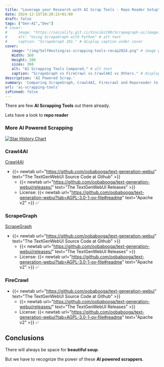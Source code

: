 ```yaml
---
title: "Leverage your Research with AI Scrap Tools - Repo Reader Setup"
date: 2024-12-15T10:20:21+01:00
draft: false
tags: ["Gen-AI","Dev"] 
# cover:
#     image: "https://socialify.git.ci/VinciGit00/Scrapegraph-ai/image?description=1&font=Inter&language=1&name=1&stargazers=1&theme=Auto"    
#     alt: "Using ScrapeGraph with Python" # alt text
#     caption: "ScrapeGraph 101." # display caption under cover
cover:
   image: "/img/SelfHosting/ai-scrapping-tools-recap2024.png" # image path/url 
   Width: 360
   Height: 200
   sizes: 360
   alt: "AI Scrapping Tools Compared." # alt text
   caption: "ScrapeGraph vs FireCrawl vs Crawl4AI vs Others." # display caption
description: 'AI Powered Scrap.'
summary: 'Comparing ScrapeGraph, Crawl4AI, Firecrawl and Reporeader to help on research.'
url: 'ai-scrapping-tools'
isPinned: false
---
```


There are few **AI Scrapping Tools** out there already.

Lets have a look to **repo reader**

### More AI Powered Scrapping

[![Star History Chart](https://api.star-history.com/svg?repos=ScrapeGraphAI/Scrapegraph-ai,unclecode/crawl4ai,mendableai/firecrawl,cmooredev/RepoReader&,type=Date)](https://star-history.com/#ScrapeGraphAI/Scrapegraph-ai&unclecode/crawl4ai&mendableai/firecrawl&cmooredev/RepoReader&Date)

### Crawl4AI

[Crawl4AI](https://fossengineer.com/crawl4ai-open-source-web-crawler/)

* {{< newtab url="https://github.com/oobabooga/text-generation-webui" text="The TextGenWebUI Source Code at Github" >}}
  * {{< newtab url="https://github.com/oobabooga/text-generation-webui/releases/" text="The TextGenWebUI Releases" >}}
  * License: {{< newtab url="https://github.com/oobabooga/text-generation-webui?tab=AGPL-3.0-1-ov-file#readme" text="Apache v2" >}} ✅

### ScrapeGraph

[ScrapeGraph](https://fossengineer.com/scrapping-with-llms) 

* {{< newtab url="https://github.com/oobabooga/text-generation-webui" text="The TextGenWebUI Source Code at Github" >}}
  * {{< newtab url="https://github.com/oobabooga/text-generation-webui/releases/" text="The TextGenWebUI Releases" >}}
  * License: {{< newtab url="https://github.com/oobabooga/text-generation-webui?tab=AGPL-3.0-1-ov-file#readme" text="Apache v2" >}} ✅


### FireCrawl

* {{< newtab url="https://github.com/oobabooga/text-generation-webui" text="The TextGenWebUI Source Code at Github" >}}
  * {{< newtab url="https://github.com/oobabooga/text-generation-webui/releases/" text="The TextGenWebUI Releases" >}}
  * License: {{< newtab url="https://github.com/oobabooga/text-generation-webui?tab=AGPL-3.0-1-ov-file#readme" text="Apache v2" >}} ✅


## Conclusions

There will always be space for **beautiful soup**.

But we have to recognize the power of these **AI powered scrappers**.

<!-- 
---

## FAQ -->